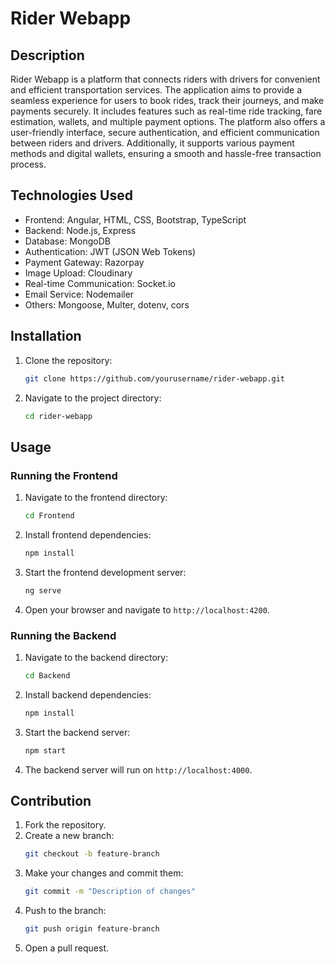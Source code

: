 # Rider Webapp

## Description

Rider Webapp is a platform that connects riders with drivers for convenient and efficient transportation services. The application aims to provide a seamless experience for users to book rides, track their journeys, and make payments securely. It includes features such as real-time ride tracking, fare estimation, wallets, and multiple payment options. The platform also offers a user-friendly interface, secure authentication, and efficient communication between riders and drivers. Additionally, it supports various payment methods and digital wallets, ensuring a smooth and hassle-free transaction process.

## Technologies Used

- Frontend: Angular, HTML, CSS, Bootstrap, TypeScript
- Backend: Node.js, Express
- Database: MongoDB
- Authentication: JWT (JSON Web Tokens)
- Payment Gateway: Razorpay
- Image Upload: Cloudinary
- Real-time Communication: Socket.io
- Email Service: Nodemailer
- Others: Mongoose, Multer, dotenv, cors

## Installation

1. Clone the repository:
   ```bash
   git clone https://github.com/yourusername/rider-webapp.git
   ```
2. Navigate to the project directory:
   ```bash
   cd rider-webapp
   ```

## Usage

### Running the Frontend

1. Navigate to the frontend directory:
   ```bash
   cd Frontend
   ```
2. Install frontend dependencies:
   ```bash
   npm install
   ```
3. Start the frontend development server:
   ```bash
   ng serve
   ```
4. Open your browser and navigate to `http://localhost:4200`.

### Running the Backend

1. Navigate to the backend directory:
   ```bash
   cd Backend
   ```
2. Install backend dependencies:
   ```bash
   npm install
   ```
3. Start the backend server:
   ```bash
   npm start
   ```
4. The backend server will run on `http://localhost:4000`.

## Contribution

1. Fork the repository.
2. Create a new branch:
   ```bash
   git checkout -b feature-branch
   ```
3. Make your changes and commit them:
   ```bash
   git commit -m "Description of changes"
   ```
4. Push to the branch:
   ```bash
   git push origin feature-branch
   ```
5. Open a pull request.
